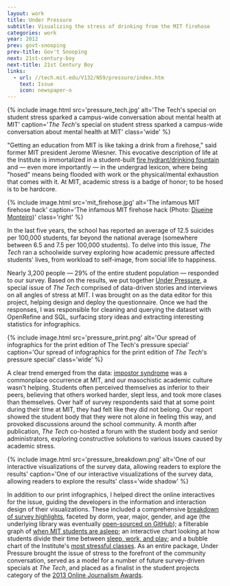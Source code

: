 ```yaml
---
layout: work
title: Under Pressure
subtitle: Visualizing the stress of drinking from the MIT firehose
categories: work
year: 2012
prev: govt-snooping
prev-title: Gov't Snooping
next: 21st-century-boy
next-title: 21st Century Boy
links:
  - url: //tech.mit.edu/V132/N59/pressure/index.htm
    text: Issue
    icon: newspaper-o
---
```


{% include image.html src='pressure_tech.jpg' alt='The Tech\'s special on student stress sparked a campus-wide conversation about mental health at MIT' caption='<em>The Tech</em>\'s special on student stress sparked a campus-wide conversation about mental health at MIT' class='wide' %}

"Getting an education from MIT is like taking a drink from a firehose," said former MIT president Jerome Wiesner. This evocative description of life at the Institute is immortalized in a student-built [fire hydrant/drinking fountain](//hacks.mit.edu/Hacks/by_year/1991/fire_hydrant) and — even more importantly — in the undergrad lexicon, where being "hosed" means being flooded with work or the physical/mental exhaustion that comes with it. At MIT, academic stress is a badge of honor; to be hosed is to be hardcore.

{% include image.html src='mit_firehose.jpg' alt='The infamous MIT firehose hack' caption='The infamous MIT firehose hack (Photo: <a href="//www.flickr.com/photos/diueine/4360537481">Diueine Monteiro</a>)' class='right' %}

In the last five years, the school has reported an average of 12.5 suicides per 100,000 students, far beyond the national average (somewhere between 6.5 and 7.5 per 100,000 students). To delve into this issue, <em>The Tech</em> ran a schoolwide survey exploring how academic pressure affected students' lives, from workload to self-image, from social life to happiness.

Nearly 3,200 people — 29% of the entire student population — responded to our survey. Based on the results, we put together [Under Pressure](//tech.mit.edu/V132/N59/pressure), a special issue of *The Tech* comprised of data-driven stories and interviews on all angles of stress at MIT. I was brought on as the data editor for this project, helping design and deploy the questionnaire. Once we had the responses, I was responsible for cleaning and querying the dataset with OpenRefine and SQL, surfacing story ideas and extracting interesting statistics for infographics.

{% include image.html src='pressure_print.png' alt='Our spread of infographics for the print edition of The Tech\'s pressure special' caption='Our spread of infographics for the print edition of <em>The Tech</em>\'s pressure special' class='wide' %}

A clear trend emerged from the data: [impostor syndrome](//en.wikipedia.org/wiki/Impostor_syndrome) was a commonplace occurrence at MIT, and our masochistic academic culture wasn't helping. Students often perceived themselves as inferior to their peers, believing that others worked harder, slept less, and took more clases than themselves. Over half of survey respondents said that at some point during their time at MIT, they had felt like they did not belong. Our report showed the student body that they were not alone in feeling this way, and provoked discussions around the school community. A month after publication, *The Tech* co-hosted a forum with the student body and senior administrators, exploring constructive solutions to various issues caused by academic stress.

{% include image.html src='pressure_breakdown.png' alt='One of our interactive visualizations of the survey data, allowing readers to explore the results' caption='One of our interactive visualizations of the survey data, allowing readers to explore the results' class='wide shadow' %}

In addition to our print infographics, I helped direct the online interactives for the issue, guiding the developers in the information and interaction design of their visualizations. These included a comprehensive [breakdown of survey highlights](//tech.mit.edu/V132/N59/pressure/breakdown), faceted by dorm, year, major, gender, and age (the underlying library was eventually [open-sourced on GitHub](//github.com/TheMITTech/breakdown)); a filterable graph of [when MIT students are asleep](//tech.mit.edu/V132/N59/pressure/sleepinghours); an interactive chart looking at how students divide their time between [sleep, work, and play](//tech.mit.edu/V132/N59/pressure/sleepworkplay); and a bubble chart of the Institute's [most stressful classes](//tech.mit.edu/V132/N59/pressure/stressful_classes). As an entire package, Under Pressure brought the issue of stress to the forefront of the community conversation, served as a model for a number of future survey-driven specials at *The Tech*, and placed as a finalist in the student projects category of the [2013 Online Journalism Awards](//journalists.org/awards/2013-awards/).